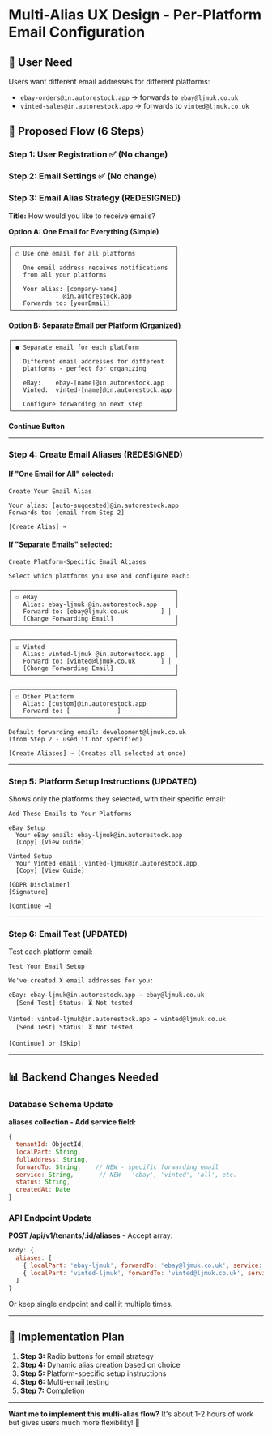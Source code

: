 # Multi-Alias UX Design - Per-Platform Email Configuration

## 🎯 User Need

Users want different email addresses for different platforms:
- `ebay-orders@in.autorestock.app` → forwards to `ebay@ljmuk.co.uk`
- `vinted-sales@in.autorestock.app` → forwards to `vinted@ljmuk.co.uk`

## 🔄 Proposed Flow (6 Steps)

### Step 1: User Registration ✅ (No change)
### Step 2: Email Settings ✅ (No change)

### Step 3: Email Alias Strategy (REDESIGNED)

**Title:** How would you like to receive emails?

**Option A: One Email for Everything (Simple)**
```
┌─────────────────────────────────────────────┐
│ ○ Use one email for all platforms           │
│                                             │
│   One email address receives notifications  │
│   from all your platforms                   │
│                                             │
│   Your alias: [company-name]                │
│              @in.autorestock.app            │
│   Forwards to: [yourEmail]                  │
└─────────────────────────────────────────────┘
```

**Option B: Separate Email per Platform (Organized)**
```
┌─────────────────────────────────────────────┐
│ ● Separate email for each platform          │
│                                             │
│   Different email addresses for different   │
│   platforms - perfect for organizing        │
│                                             │
│   eBay:    ebay-[name]@in.autorestock.app   │
│   Vinted:  vinted-[name]@in.autorestock.app │
│                                             │
│   Configure forwarding on next step         │
└─────────────────────────────────────────────┘
```

**Continue Button**

---

### Step 4: Create Email Aliases (REDESIGNED)

#### If "One Email for All" selected:

```
Create Your Email Alias

Your alias: [auto-suggested]@in.autorestock.app
Forwards to: [email from Step 2]

[Create Alias] →
```

#### If "Separate Emails" selected:

```
Create Platform-Specific Email Aliases

Select which platforms you use and configure each:

┌─────────────────────────────────────────────┐
│ ☑ eBay                                      │
│   Alias: ebay-ljmuk @in.autorestock.app     │
│   Forward to: [ebay@ljmuk.co.uk         ] │
│   [Change Forwarding Email]                 │
└─────────────────────────────────────────────┘

┌─────────────────────────────────────────────┐
│ ☑ Vinted                                    │
│   Alias: vinted-ljmuk @in.autorestock.app   │
│   Forward to: [vinted@ljmuk.co.uk       ] │
│   [Change Forwarding Email]                 │
└─────────────────────────────────────────────┘

┌─────────────────────────────────────────────┐
│ ☐ Other Platform                            │
│   Alias: [custom]@in.autorestock.app        │
│   Forward to: [             ]               │
└─────────────────────────────────────────────┘

Default forwarding email: development@ljmuk.co.uk
(from Step 2 - used if not specified)

[Create Aliases] → (Creates all selected at once)
```

---

### Step 5: Platform Setup Instructions (UPDATED)

Shows only the platforms they selected, with their specific email:

```
Add These Emails to Your Platforms

eBay Setup
  Your eBay email: ebay-ljmuk@in.autorestock.app
  [Copy] [View Guide]
  
Vinted Setup  
  Your Vinted email: vinted-ljmuk@in.autorestock.app
  [Copy] [View Guide]

[GDPR Disclaimer]
[Signature]

[Continue →]
```

---

### Step 6: Email Test (UPDATED)

Test each platform email:

```
Test Your Email Setup

We've created X email addresses for you:

eBay: ebay-ljmuk@in.autorestock.app → ebay@ljmuk.co.uk
  [Send Test] Status: ⏳ Not tested

Vinted: vinted-ljmuk@in.autorestock.app → vinted@ljmuk.co.uk
  [Send Test] Status: ⏳ Not tested

[Continue] or [Skip]
```

---

## 📊 Backend Changes Needed

### Database Schema Update

**aliases collection - Add service field:**
```javascript
{
  tenantId: ObjectId,
  localPart: String,
  fullAddress: String,
  forwardTo: String,    // NEW - specific forwarding email
  service: String,       // NEW - 'ebay', 'vinted', 'all', etc.
  status: String,
  createdAt: Date
}
```

### API Endpoint Update

**POST /api/v1/tenants/:id/aliases** - Accept array:
```javascript
Body: {
  aliases: [
    { localPart: 'ebay-ljmuk', forwardTo: 'ebay@ljmuk.co.uk', service: 'ebay' },
    { localPart: 'vinted-ljmuk', forwardTo: 'vinted@ljmuk.co.uk', service: 'vinted' }
  ]
}
```

Or keep single endpoint and call it multiple times.

---

## 🎯 Implementation Plan

1. **Step 3:** Radio buttons for email strategy
2. **Step 4:** Dynamic alias creation based on choice
3. **Step 5:** Platform-specific setup instructions
4. **Step 6:** Multi-email testing
5. **Step 7:** Completion

---

**Want me to implement this multi-alias flow?** It's about 1-2 hours of work but gives users much more flexibility! 🚀



